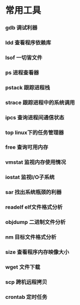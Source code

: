 # 常用工具

### gdb 调试利器

### ldd 查看程序依赖库

### lsof 一切皆文件

### ps 进程查看器

### pstack 跟踪进程栈

### strace 跟踪进程中的系统调用

### ipcs 查询进程间通信状态

### top linux下的任务管理器

### free 查询可用内存

### vmstat 监视内存使用情况

### iostat 监视I/O子系统

### sar 找出系统瓶颈的利器

### readelf elf文件格式分析

### objdump 二进制文件分析

### nm 目标文件格式分析

### size 查看程序内存映像大小

### wget 文件下载

### scp 跨机远程拷贝

### crontab 定时任务
